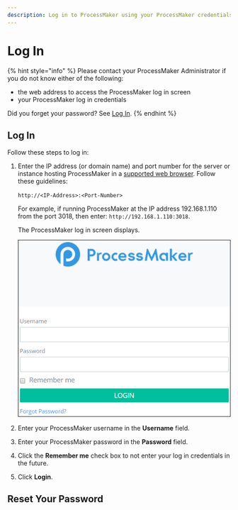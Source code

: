 ```yaml
---
description: Log in to ProcessMaker using your ProcessMaker credentials.
---
```


# Log In

{% hint style="info" %}
Please contact your ProcessMaker Administrator if you do not know either of the following:

* the web address to access the ProcessMaker log in screen
* your ProcessMaker log in credentials

Did you forget your password? See [Log In](log-in-to-processmaker.md#reset-your-password).
{% endhint %}

## Log In

Follow these steps to log in:

1. Enter the IP address \(or domain name\) and port number for the server or instance hosting ProcessMaker in a [supported web browser](../install-processmaker/prerequisites/supported-browsers.md#browser-support-policy). Follow these guidelines:

   `http://<IP-Address>:<Port-Number>`

   For example, if running ProcessMaker at the IP address 192.168.1.110 from the port 3018, then enter: `http://192.168.1.110:3018`.

   The ProcessMaker log in screen displays.  

   ![](../.gitbook/assets/pm4-log-in-screen.png)

2. Enter your ProcessMaker username in the **Username** field.
3. Enter your ProcessMaker password in the **Password** field.
4. Click the **Remember me** check box to not enter your log in credentials in the future.
5. Click **Login**.

## Reset Your Password



